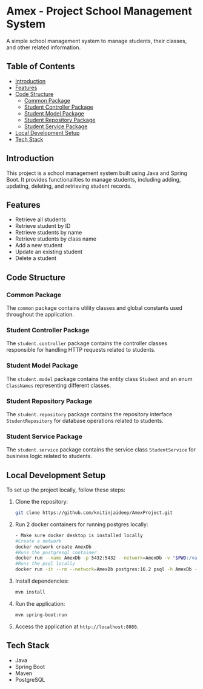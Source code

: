 # Amex - Project School Management System

A simple school management system to manage students, their classes, and other related information.

## Table of Contents

- [Introduction](#introduction)
- [Features](#features)
- [Code Structure](#code-structure)
    - [Common Package](#common-package)
    - [Student Controller Package](#student-controller-package)
    - [Student Model Package](#student-model-package)
    - [Student Repository Package](#student-repository-package)
    - [Student Service Package](#student-service-package)
- [Local Development Setup](#local-development-setup)
- [Tech Stack](#tech-stack)

## Introduction

This project is a school management system built using Java and Spring Boot. It provides functionalities to manage students, including adding, updating, deleting, and retrieving student records.

## Features

- Retrieve all students
- Retrieve student by ID
- Retrieve students by name
- Retrieve students by class name
- Add a new student
- Update an existing student
- Delete a student

## Code Structure

### Common Package

The `common` package contains utility classes and global constants used throughout the application.

### Student Controller Package

The `student.controller` package contains the controller classes responsible for handling HTTP requests related to students.

### Student Model Package

The `student.model` package contains the entity class `Student` and an enum `ClassNames` representing different classes.

### Student Repository Package

The `student.repository` package contains the repository interface `StudentRepository` for database operations related to students.

### Student Service Package

The `student.service` package contains the service class `StudentService` for business logic related to students.

## Local Development Setup

To set up the project locally, follow these steps:

1. Clone the repository:

    ```bash
    git clone https://github.com/knitinjaideep/AmexProject.git
    ```

2. Run 2 docker containers for running postgres locally:
    ```bash
   - Make sure docker desktop is installed locally
   #Create a network
   docker network create AmexDb
   #Runs the postgresql container
   docker run --name AmexDb -p 5432:5432 --network=AmexDb -v "$PWD:/var/lib/postgresql/data" -e POSTGRES_PASSWORD=password -d postgres:16.2
   #Runs the psql locally
    docker run -it --rm --network=AmexDb postgres:16.2 psql -h AmexDb -U postgres
    ```

3. Install dependencies:

    ```bash
    mvn install
    ```
4. Run the application:

    ```bash
    mvn spring-boot:run
    ```

5. Access the application at `http://localhost:8080`.

## Tech Stack

- Java
- Spring Boot
- Maven
- PostgreSQL

